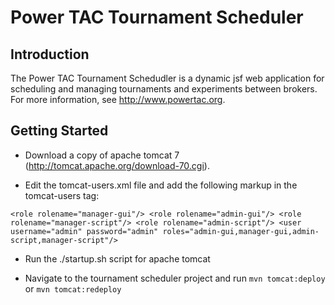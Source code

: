 # Power TAC Tournament Scheduler

## Introduction

The Power TAC Tournament Schedudler is a dynamic jsf web application for scheduling and managing tournaments and experiments between brokers. For more information, see http://www.powertac.org.

## Getting Started 

* Download a copy of apache tomcat 7 (http://tomcat.apache.org/download-70.cgi).

* Edit the tomcat-users.xml file and add the following markup in the tomcat-users tag:

`<role rolename="manager-gui"/>
  <role rolename="admin-gui"/>
  <role rolename="manager-script"/>
  <role rolename="admin-script"/>
  <user username="admin" password="admin" roles="admin-gui,manager-gui,admin-script,manager-script"/>`

* Run the ./startup.sh script for apache tomcat

* Navigate to the tournament scheduler project and run `mvn tomcat:deploy` or `mvn tomcat:redeploy`


